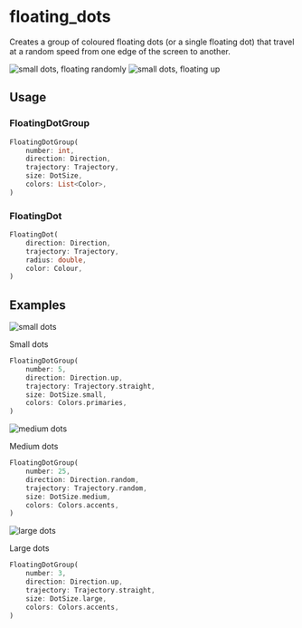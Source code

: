 # floating_dots

Creates a group of coloured floating dots (or a single floating dot) that travel at a random speed from one edge of the screen to another.

![small dots, floating randomly](screenshots/small_random_random.gif "small dots, moving randomly from all edges")
![small dots, floating up](screenshots/small_up_straight_500.gif "small dots, moving straight up from the bottom")

## Usage

### FloatingDotGroup

```dart
FloatingDotGroup(
    number: int,
    direction: Direction,
    trajectory: Trajectory,
    size: DotSize,
    colors: List<Color>,
)
```

### FloatingDot

```dart
FloatingDot(
    direction: Direction,
    trajectory: Trajectory,
    radius: double,
    color: Colour,
)
```

## Examples

![small dots](screenshots/small_up_straight_5.gif "Demo of small dots, floating up")

Small dots

```dart
FloatingDotGroup(
    number: 5,
    direction: Direction.up,
    trajectory: Trajectory.straight,
    size: DotSize.small,
    colors: Colors.primaries,
)
```

![medium dots](screenshots/medium_random_random.gif "Demo of medium dots, floating in from all edges")

Medium dots

```dart
FloatingDotGroup(
    number: 25,
    direction: Direction.random,
    trajectory: Trajectory.random,
    size: DotSize.medium,
    colors: Colors.accents,
)
```

![large dots](screenshots/large_up_straight.gif "Demo of medium dots, floating up")

Large dots

```dart
FloatingDotGroup(
    number: 3,
    direction: Direction.up,
    trajectory: Trajectory.straight,
    size: DotSize.large,
    colors: Colors.accents,
)
```
